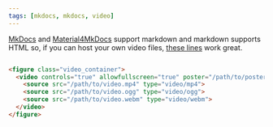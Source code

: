 ```yaml
---
tags: [mkdocs, mkdocs, video]
---
```

[MkDocs](https://www.mkdocs.org) and [Material4MkDocs](https://squidfunk.github.io/mkdocs-material/) support markdown and markdown supports HTML so, if you can host your own video files, [these lines](https://about.gitlab.com/handbook/markdown-guide/#display-local-videos-html5) work great.

```html

<figure class="video_container">
  <video controls="true" allowfullscreen="true" poster="/path/to/poster.png">
    <source src="/path/to/video.mp4" type="video/mp4">
    <source src="/path/to/video.ogg" type="video/ogg">
    <source src="/path/to/video.webm" type="video/webm">
  </video>
</figure>

```